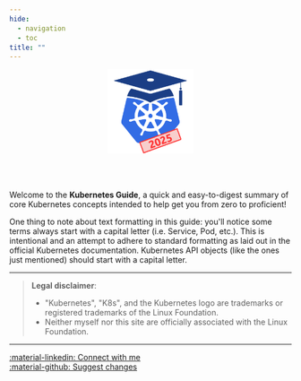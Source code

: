 ```yaml
---
hide:
  - navigation
  - toc
title: ""
---
```


<meta name="google-adsense-account" content="ca-pub-4744916432619667">

<div style="text-align: center;">

<img src="/images/logo-2025.png" width="30%">

</div>

<br><br>

Welcome to the **Kubernetes Guide**, a quick and easy-to-digest summary of core Kubernetes concepts intended to help get you from zero to proficient!

One thing to note about text formatting in this guide: you'll notice some terms always start with a capital letter (i.e. Service, Pod, etc.). This is intentional and an attempt to adhere to standard formatting as laid out in the official Kubernetes documentation. Kubernetes API objects (like the ones just mentioned) should start with a capital letter.

---

> **Legal disclaimer**:  
> * "Kubernetes", "K8s", and the Kubernetes logo are trademarks or registered trademarks of the Linux Foundation.  
> * Neither myself nor this site are officially associated with the Linux Foundation.

---

[:material-linkedin: Connect with me](https://www.linkedin.com/in/aaronbraundmeier/)  
[:material-github: Suggest changes](https://github.com/Braundo/kubernetes-guide)
